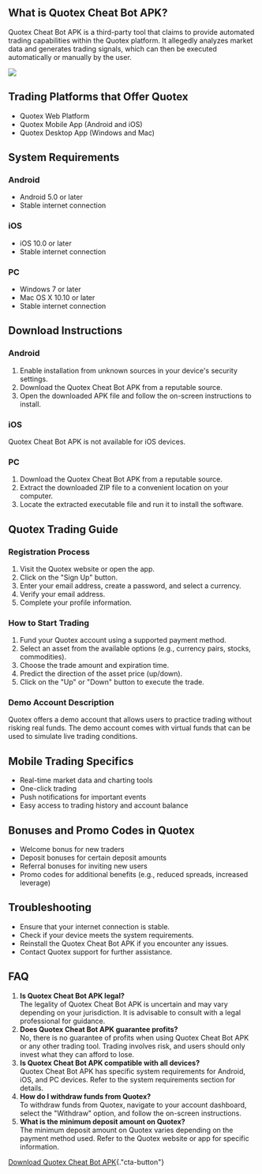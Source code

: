 ## What is Quotex Cheat Bot APK?

Quotex Cheat Bot APK is a third-party tool that claims to provide
automated trading capabilities within the Quotex platform. It allegedly
analyzes market data and generates trading signals, which can then be
executed automatically or manually by the user.

[![](https://static.quotex.io/files/4_en/300_250.jpg)](https://traff.sbs/brokerqxlid)

## Trading Platforms that Offer Quotex

-   Quotex Web Platform
-   Quotex Mobile App (Android and iOS)
-   Quotex Desktop App (Windows and Mac)

## System Requirements

### Android

-   Android 5.0 or later
-   Stable internet connection

### iOS

-   iOS 10.0 or later
-   Stable internet connection

### PC

-   Windows 7 or later
-   Mac OS X 10.10 or later
-   Stable internet connection

## Download Instructions

### Android

1.  Enable installation from unknown sources in your device\'s security
    settings.
2.  Download the Quotex Cheat Bot APK from a reputable source.
3.  Open the downloaded APK file and follow the on-screen instructions
    to install.

### iOS

Quotex Cheat Bot APK is not available for iOS devices.

### PC

1.  Download the Quotex Cheat Bot APK from a reputable source.
2.  Extract the downloaded ZIP file to a convenient location on your
    computer.
3.  Locate the extracted executable file and run it to install the
    software.

## Quotex Trading Guide

### Registration Process

1.  Visit the Quotex website or open the app.
2.  Click on the "Sign Up" button.
3.  Enter your email address, create a password, and select a currency.
4.  Verify your email address.
5.  Complete your profile information.

### How to Start Trading

1.  Fund your Quotex account using a supported payment method.
2.  Select an asset from the available options (e.g., currency pairs,
    stocks, commodities).
3.  Choose the trade amount and expiration time.
4.  Predict the direction of the asset price (up/down).
5.  Click on the "Up" or "Down" button to execute the trade.

### Demo Account Description

Quotex offers a demo account that allows users to practice trading
without risking real funds. The demo account comes with virtual funds
that can be used to simulate live trading conditions.

## Mobile Trading Specifics

-   Real-time market data and charting tools
-   One-click trading
-   Push notifications for important events
-   Easy access to trading history and account balance

## Bonuses and Promo Codes in Quotex

-   Welcome bonus for new traders
-   Deposit bonuses for certain deposit amounts
-   Referral bonuses for inviting new users
-   Promo codes for additional benefits (e.g., reduced spreads,
    increased leverage)

## Troubleshooting

-   Ensure that your internet connection is stable.
-   Check if your device meets the system requirements.
-   Reinstall the Quotex Cheat Bot APK if you encounter any issues.
-   Contact Quotex support for further assistance.

## FAQ

1.  **Is Quotex Cheat Bot APK legal?**\
    The legality of Quotex Cheat Bot APK is uncertain and may vary
    depending on your jurisdiction. It is advisable to consult with a
    legal professional for guidance.
2.  **Does Quotex Cheat Bot APK guarantee profits?**\
    No, there is no guarantee of profits when using Quotex Cheat Bot APK
    or any other trading tool. Trading involves risk, and users should
    only invest what they can afford to lose.
3.  **Is Quotex Cheat Bot APK compatible with all devices?**\
    Quotex Cheat Bot APK has specific system requirements for Android,
    iOS, and PC devices. Refer to the system requirements section for
    details.
4.  **How do I withdraw funds from Quotex?**\
    To withdraw funds from Quotex, navigate to your account dashboard,
    select the "Withdraw" option, and follow the on-screen
    instructions.
5.  **What is the minimum deposit amount on Quotex?**\
    The minimum deposit amount on Quotex varies depending on the payment
    method used. Refer to the Quotex website or app for specific
    information.

[Download Quotex Cheat Bot
APK](\%22https://traff.sbs/brokerqxlid\%22){."cta-button"}

